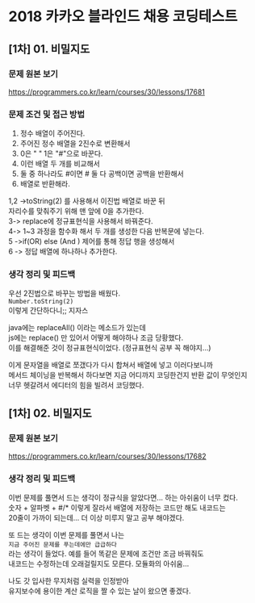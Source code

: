 # 2018 카카오 블라인드 채용 코딩테스트

## [1차] 01. 비밀지도

### 문제 원본 보기

https://programmers.co.kr/learn/courses/30/lessons/17681

### 문제 조건 및 접근 방법

1. 정수 배열이 주어진다.
2. 주어진 정수 배열을 2진수로 변환해서
3. 0은 " " 1은 "#"으로 바꾼다.
4. 이런 배열 두 개를 비교해서
5. 둘 중 하나라도 #이면 # 둘 다 공백이면 공백을 반환해서
6. 배열로 반환해라.

1,2 ->toString(2) 를 사용해서 이진법 배열로 바꾼 뒤  
자리수를 맞춰주기 위해 맨 앞에 0을 추가한다.  
3-> replace에 정규표현식을 사용해서 바꿔준다.  
4-> 1~3 과정을 함수화 해서 두 개를 생성한 다음 반복문에 넣는다.  
5 ->if(OR) else (And ) 제어를 통해 정답 행을 생성해서  
6 -> 정답 배열에 하나하나 추가한다.

### 생각 정리 및 피드백

우선 2진법으로 바꾸는 방법을 배웠다.  
`Number.toString(2)`  
이렇게 간단하다니;; 지자스

java에는 replaceAll() 이라는 메소드가 있는데  
js에는 replace() 만 있어서 어떻게 해야하나 조금 당황했다.  
이를 해결해준 것이 정규표현식이었다. (정규표현식 공부 꼭 해야지...)

이게 문자열을 배열로 쪼갰다가 다시 합쳐서 배열에 넣고 이러다보니까  
메서드 체이닝을 반복해서 하다보면 지금 어디까지 코딩한건지 반환 값이 무엇인지  
너무 헷갈려서 에디터의 힘을 빌려서 코딩했다.

## [1차] 02. 비밀지도

### 문제 원본 보기

https://programmers.co.kr/learn/courses/30/lessons/17682

### 생각 정리 및 피드백

이번 문제를 풀면서 드는 생각이 정규식을 알았다면... 하는 아쉬움이 너무 컸다.  
숫자 + 알파벳 + #/\* 이렇게 잘라서 배열에 저장하는 코드만 해도 내코드는  
20줄이 가까이 되는데... 더 이상 미루지 말고 공부 해야겠다.

또 드는 생각이 이번 문제를 풀면서 나는  
`지금 주어진 문제를 푸는데에만 급급하다`  
라는 생각이 들었다. 예를 들어 똑같은 문제에 조건만 조금 바꿔줘도  
내코드는 수정하는데 오래걸릴지도 모른다. 모듈화의 아쉬움...

나도 갓 입사한 무지처럼 실력을 인정받아  
유지보수에 용이한 계산 로직을 짤 수 있는 날이 왔으면 좋겠다.
